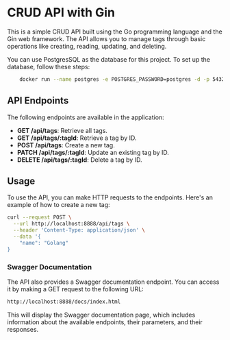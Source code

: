 # CRUD API with Gin

This is a simple CRUD API built using the Go programming language and the Gin web framework. The API allows you to manage tags through basic operations like creating, reading, updating, and deleting.

You can use PostgresSQL as the database for this project. To set up the database, follow these steps:

```bash
    docker run --name postgres -e POSTGRES_PASSWORD=postgres -d -p 5432:5432 postgres:alpine
```

## API Endpoints

The following endpoints are available in the application:

- **GET /api/tags**: Retrieve all tags.
- **GET /api/tags/:tagId**: Retrieve a tag by ID.
- **POST /api/tags**: Create a new tag.
- **PATCH /api/tags/:tagId**: Update an existing tag by ID.
- **DELETE /api/tags/:tagId**: Delete a tag by ID.

## Usage

To use the API, you can make HTTP requests to the endpoints. Here's an example of how to create a new tag:

```bash
curl --request POST \
  --url http://localhost:8888/api/tags \
  --header 'Content-Type: application/json' \
  --data '{
    "name": "Golang"
}
```

### Swagger Documentation

The API also provides a Swagger documentation endpoint. You can access it by making a GET request to the following URL:

```bash
http://localhost:8888/docs/index.html
```

This will display the Swagger documentation page, which includes information about the available endpoints, their parameters, and their responses.